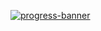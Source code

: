 [![progress-banner](https://backend.codecrafters.io/progress/http-server/d288f7cc-a5b9-45fc-a875-0ed91022d8cb)](https://app.codecrafters.io/users/codecrafters-bot?r=2qF)
